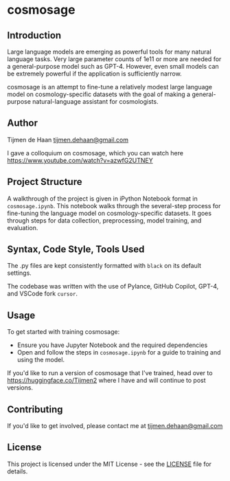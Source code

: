 # cosmosage

## Introduction

Large language models are emerging as powerful tools for many natural language tasks. Very large parameter counts of 1e11 or more are needed for a general-purpose model such as GPT-4. However, even small models can be extremely powerful if the application is sufficiently narrow.

cosmosage is an attempt to fine-tune a relatively modest large language model on cosmology-specific datasets with the goal of making a general-purpose natural-language assistant for cosmologists.

## Author

Tijmen de Haan <tijmen.dehaan@gmail.com>

I gave a colloquium on cosmosage, which you can watch here https://www.youtube.com/watch?v=azwfG2UTNEY

## Project Structure

A walkthrough of the project is given in iPython Notebook format in `cosmosage.ipynb`. This notebook walks through the several-step process for fine-tuning the language model on cosmology-specific datasets. It goes through steps for data collection, preprocessing, model training, and evaluation.

## Syntax, Code Style, Tools Used

The .py files are kept consistently formatted with `black` on its default settings.

The codebase was written with the use of Pylance, GitHub Copilot, GPT-4, and VSCode fork `cursor`.

## Usage

To get started with training cosmosage:
- Ensure you have Jupyter Notebook and the required dependencies
- Open and follow the steps in `cosmosage.ipynb` for a guide to training and using the model.

If you'd like to run a version of cosmosage that I've trained, head over to https://huggingface.co/Tijmen2 where I have and will continue to post versions.

## Contributing

If you'd like to get involved, please contact me at <tijmen.dehaan@gmail.com>

## License
This project is licensed under the MIT License - see the [LICENSE](LICENSE) file for details.
